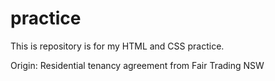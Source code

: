 # practice
This is repository is for my HTML and CSS practice.

Origin: Residential tenancy agreement from Fair Trading NSW
